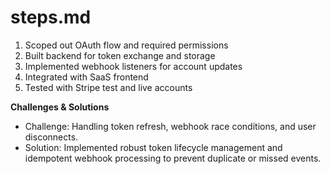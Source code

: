 # steps.md

1. Scoped out OAuth flow and required permissions
2. Built backend for token exchange and storage
3. Implemented webhook listeners for account updates
4. Integrated with SaaS frontend
5. Tested with Stripe test and live accounts

**Challenges & Solutions**
- Challenge: Handling token refresh, webhook race conditions, and user disconnects.
- Solution: Implemented robust token lifecycle management and idempotent webhook processing to prevent duplicate or missed events.
